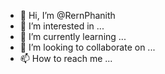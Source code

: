 - 👋 Hi, I’m @RernPhanith
- 👀 I’m interested in ...
- 🌱 I’m currently learning ...
- 💞️ I’m looking to collaborate on ...
- 📫 How to reach me ...

<!---
RernPhanith/RernPhanith is a ✨ special ✨ repository because its `README.md` (this file) appears on your GitHub profile.
You can click the Preview link to take a look at your changes.
--->
